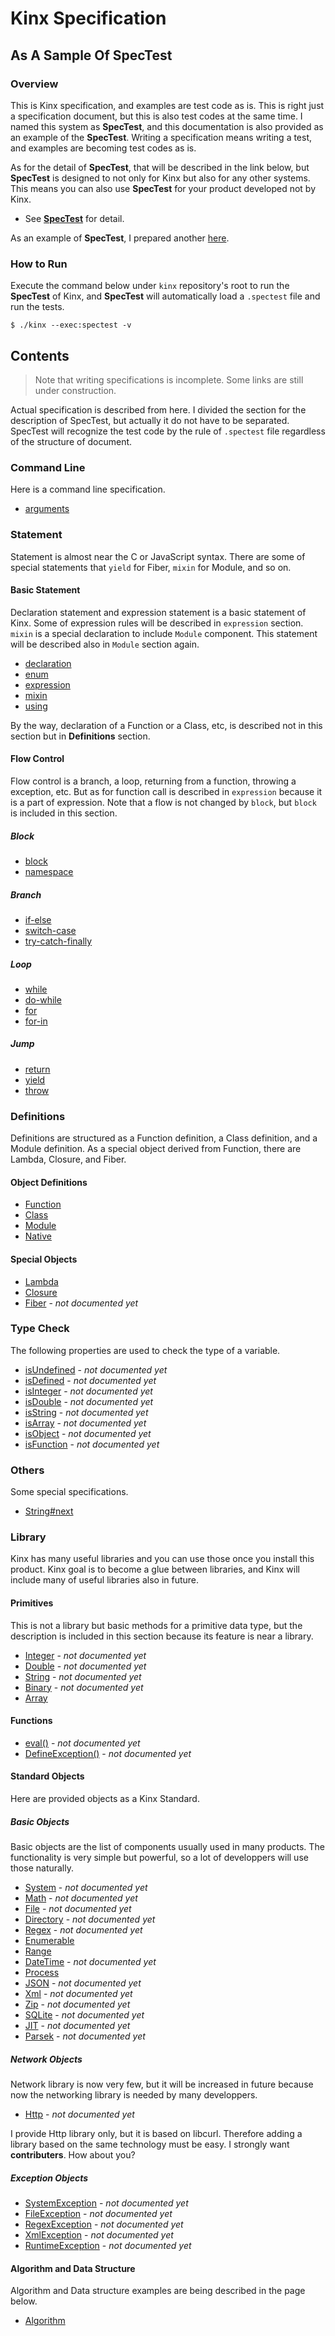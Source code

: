 
# Kinx Specification

## As A Sample Of SpecTest

### Overview

This is Kinx specification, and examples are test code as is.
This is right just a specification document, but this is also test codes at the same time.
I named this system as **SpecTest**, and this documentation is also provided as an example of the **SpecTest**.
Writing a specification means writing a test, and examples are becoming test codes as is.

As for the detail of **SpecTest**, that will be described in the link below,
but **SpecTest** is designed to not only for Kinx but also for any other systems.
This means you can also use **SpecTest** for your product developed not by Kinx.

*   See **[SpecTest](spectest/README.md)** for detail.

As an example of **SpecTest**, I prepared another [here](../benchmark/README.md).

### How to Run

Execute the command below under `kinx` repository's root to run the **SpecTest** of Kinx,
and **SpecTest** will automatically load a `.spectest` file and run the tests.

```
$ ./kinx --exec:spectest -v
```

## Contents

> Note that writing specifications is incomplete. Some links are still under construction.

Actual specification is described from here.
I divided the section for the description of SpecTest, but actually it do not have to be separated.
SpecTest will recognize the test code by the rule of `.spectest` file regardless of the structure of document.

### Command Line

Here is a command line specification.

*   [arguments](command/arguments.md)

### Statement

Statement is almost near the C or JavaScript syntax.
There are some of special statements that `yield` for Fiber, `mixin` for Module, and so on.

#### Basic Statement

Declaration statement and expression statement is a basic statement of Kinx.
Some of expression rules will be described in `expression` section.
`mixin` is a special declaration to include `Module` component.
This statement will be described also in `Module` section again.

*   [declaration](statement/declaration.md)
*   [enum](statement/enum.md)
*   [expression](statement/expression.md)
*   [mixin](statement/mixin.md)
*   [using](statement/using.md)

By the way, declaration of a Function or a Class, etc,
is described not in this section but in **Definitions** section.

#### Flow Control

Flow control is a branch, a loop, returning from a function, throwing a exception, etc.
But as for function call is described in `expression` because it is a part of expression.
Note that a flow is not changed by `block`, but `block` is included in this section.

##### Block

*   [block](statement/block.md)
*   [namespace](statement/namespace.md)

##### Branch

*   [if-else](statement/if_else.md)
*   [switch-case](statement/switch_case.md)
*   [try-catch-finally](statement/try_catch_finally.md)

##### Loop

*   [while](statement/while.md)
*   [do-while](statement/do_while.md)
*   [for](statement/for.md)
*   [for-in](statement/for_in.md)

##### Jump

*   [return](statement/return.md)
*   [yield](statement/yield.md)
*   [throw](statement/throw.md)

### Definitions

Definitions are structured as a Function definition, a Class definition, and a Module definition.
As a special object derived from Function, there are Lambda, Closure, and Fiber.

#### Object Definitions

*   [Function](definition/function.md)
*   [Class](definition/class.md)
*   [Module](definition/module.md)
*   [Native](definition/native.md)

#### Special Objects

*   [Lambda](definition/lambda.md)
*   [Closure](definition/closure.md)
*   [Fiber](definition/fiber.md) - *not documented yet*

### Type Check

The following properties are used to check the type of a variable.

*   [isUndefined](typecheck/is_undefined.md) - *not documented yet*
*   [isDefined](typecheck/is_defined.md) - *not documented yet*
*   [isInteger](typecheck/is_integer.md) - *not documented yet*
*   [isDouble](typecheck/is_double.md) - *not documented yet*
*   [isString](typecheck/is_string.md) - *not documented yet*
*   [isArray](typecheck/is_array.md) - *not documented yet*
*   [isObject](typecheck/is_object.md) - *not documented yet*
*   [isFunction](typecheck/is_function.md) - *not documented yet*

### Others

Some special specifications.

*   [String#next](others/string_next.md)

### Library

Kinx has many useful libraries and you can use those once you install this product.
Kinx goal is to become a glue between libraries, and Kinx will include many of useful libraries also in future.

#### Primitives

This is not a library but basic methods for a primitive data type,
but the description is included in this section because its feature is near a library.

*   [Integer](lib/primitive/integer.md) - *not documented yet*
*   [Double](lib/primitive/double.md) - *not documented yet*
*   [String](lib/primitive/string.md) - *not documented yet*
*   [Binary](lib/primitive/binary.md) - *not documented yet*
*   [Array](lib/primitive/array.md)

#### Functions

*   [eval()](lib/function/eval.md) - *not documented yet*
*   [DefineException()](lib/function/define_exception.md) - *not documented yet*

#### Standard Objects

Here are provided objects as a Kinx Standard.

##### Basic Objects

Basic objects are the list of components usually used in many products.
The functionality is very simple but powerful, so a lot of developpers will use those naturally.

*   [System](lib/basic/system.md) - *not documented yet*
*   [Math](lib/basic/math.md) - *not documented yet*
*   [File](lib/basic/file.md) - *not documented yet*
*   [Directory](lib/basic/directory.md) - *not documented yet*
*   [Regex](lib/basic/regex.md) - *not documented yet*
*   [Enumerable](lib/basic/enumerable.md)
*   [Range](lib/basic/range.md)
*   [DateTime](lib/basic/datetime.md) - *not documented yet*
*   [Process](lib/basic/process.md)
*   [JSON](lib/basic/json.md) - *not documented yet*
*   [Xml](lib/basic/xml.md) - *not documented yet*
*   [Zip](lib/basic/zip.md) - *not documented yet*
*   [SQLite](lib/basic/sqlite.md) - *not documented yet*
*   [JIT](lib/basic/jit.md) - *not documented yet*
*   [Parsek](lib/basic/parsek.md) - *not documented yet*

##### Network Objects

Network library is now very few, but it will be increased in future
because now the networking library is needed by many developpers.

*   [Http](lib/net/http.md) - *not documented yet*

I provide Http library only, but it is based on libcurl.
Therefore adding a library based on the same technology must be easy.
I strongly want **contributers**. How about you?

##### Exception Objects

*   [SystemException](lib/exception/system.md) - *not documented yet*
*   [FileException](lib/exception/file.md) - *not documented yet*
*   [RegexException](lib/exception/regex.md) - *not documented yet*
*   [XmlException](lib/exception/xml.md) - *not documented yet*
*   [RuntimeException](lib/exception/runtime.md) - *not documented yet*

#### Algorithm and Data Structure

Algorithm and Data structure examples are being described in the page below.

*   [Algorithm](algorithm/README.md)
